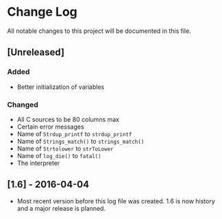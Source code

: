 # Change Log #
All notable changes to this project will be documented in this file.

## [Unreleased] ##
### Added ###
- Better initialization of variables

### Changed ###
- All C sources to be 80 columns max
- Certain error messages
- Name of `Strdup_printf` to `strdup_printf`
- Name of `Strings_match()` to `strings_match()`
- Name of `Strtolower` to `strToLower`
- Name of `log_die()` to `fatal()`
- The interpreter

## [1.6] - 2016-04-04 ##
- Most recent version before this log file was created. 1.6 is now
  history and a major release is planned.
